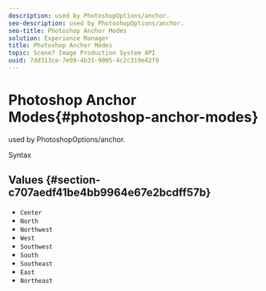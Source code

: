 ```yaml
---
description: used by PhotoshopOptions/anchor.
seo-description: used by PhotoshopOptions/anchor.
seo-title: Photoshop Anchor Modes
solution: Experience Manager
title: Photoshop Anchor Modes
topic: Scene7 Image Production System API
uuid: 7dd313ce-7e09-4b31-9005-4c2c319e42f8
---
```


# Photoshop Anchor Modes{#photoshop-anchor-modes}

used by PhotoshopOptions/anchor.

 Syntax 

## Values {#section-c707aedf41be4bb9964e67e2bcdff57b}

* `Center` 
* `North` 
* `Northwest` 
* `West` 
* `Southwest` 
* `South` 
* `Southeast` 
* `East` 
* `Northeast`

